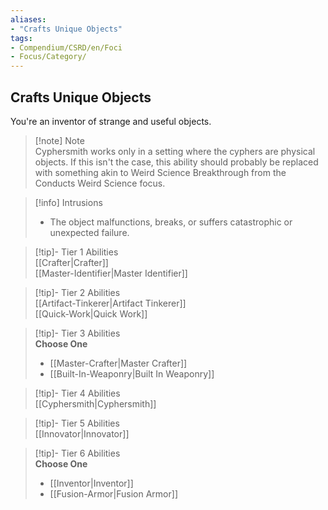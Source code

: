 ```yaml
---
aliases:
- "Crafts Unique Objects"
tags:
- Compendium/CSRD/en/Foci
- Focus/Category/
---
```


  
## Crafts Unique Objects  
You're an inventor of strange and useful objects.  

>[!note] Note  
>Cyphersmith works only in a setting where the cyphers are physical objects. If this isn't the case, this ability should probably be replaced with something akin to Weird Science Breakthrough from the Conducts Weird Science focus. 
  

>[!info] Intrusions  
>- The object malfunctions, breaks, or suffers catastrophic or unexpected failure.  


>[!tip]- Tier 1 Abilities  
> [[Crafter|Crafter]]  
> [[Master-Identifier|Master Identifier]]  


>[!tip]- Tier 2 Abilities  
> [[Artifact-Tinkerer|Artifact Tinkerer]]  
> [[Quick-Work|Quick Work]]  


>[!tip]- Tier 3 Abilities  
> **Choose One**  
>- [[Master-Crafter|Master Crafter]]  
>- [[Built-In-Weaponry|Built In Weaponry]]  


>[!tip]- Tier 4 Abilities  
> [[Cyphersmith|Cyphersmith]]  


>[!tip]- Tier 5 Abilities  
> [[Innovator|Innovator]]  


>[!tip]- Tier 6 Abilities  
> **Choose One**  
>- [[Inventor|Inventor]]  
>- [[Fusion-Armor|Fusion Armor]]
